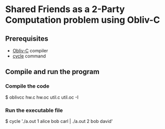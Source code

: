 # Shared Friends as a 2-Party Computation problem using Obliv-C

## Prerequisites
* [Obliv-C](https://github.com/samee/obliv-c) compiler
* [cycle](https://github.com/samee/cmd) command

## Compile and run the program
### Compile the code
  $ oblivcc hw.c hw.oc util.c util.oc -I
  
### Run the executable file
  $ cycle './a.out 1 alice bob carl | ./a.out 2 bob david'
